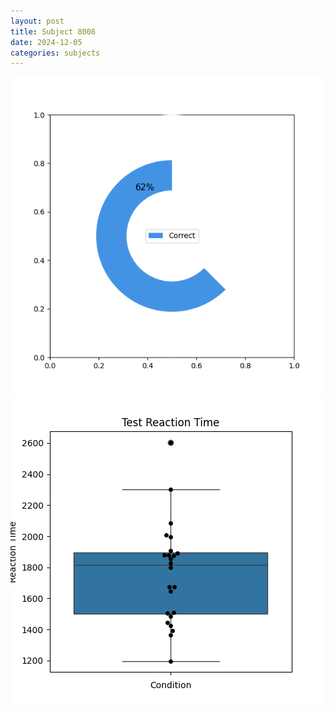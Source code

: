 ```yaml
---
layout: post
title: Subject 8008
date: 2024-12-05
categories: subjects
---
```


![](data/8008/run-1/8008_FN_acc_test.png)
![](data/8008/run-1/8008_FN_rt.png)
